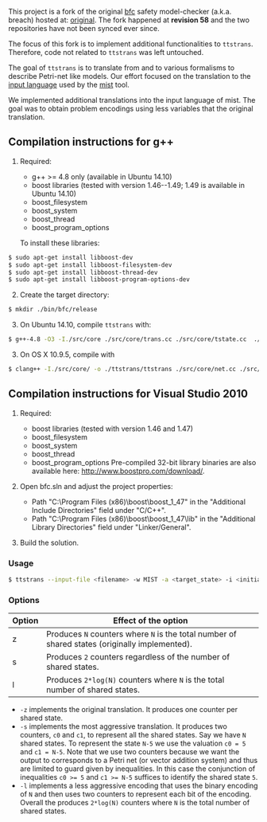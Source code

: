 This project is a fork of the original [bfc][bfc] safety model-checker (a.k.a.
breach) hosted at: [original][original].  The fork happened at **revision 58**
and the two repositories have not been synced ever since.

The focus of this fork is to implement additional functionalities to
`ttstrans`. Therefore, code not related to `ttstrans` was left untouched.

The goal of `ttstrans` is to translate from and to various formalisms to
describe Petri-net like models. Our effort focused on the translation to the
[input language][spec] used by the [mist][mist] tool.

We implemented additional translations into the input language of mist. The
goal was to obtain problem encodings using less variables that the original
translation. 


## Compilation instructions for g++

1. Required:
	* g++ >= 4.8 only (available in Ubuntu 14.10)
	* boost libraries (tested with version 1.46--1.49; 1.49 is available in Ubuntu 14.10)
	* boost_filesystem
	* boost_system
	* boost_thread
	* boost_program_options

	To install these libraries:
```bash
$ sudo apt-get install libboost-dev
$ sudo apt-get install libboost-filesystem-dev
$ sudo apt-get install libboost-thread-dev
$ sudo apt-get install libboost-program-options-dev
```

2. Create the target directory:
```bash
$ mkdir ./bin/bfc/release
```

3. On Ubuntu 14.10, compile `ttstrans` with:

```bash
$ g++-4.8 -O3 -I./src/core ./src/core/trans.cc ./src/core/tstate.cc  ./src/core/antichain.cc ./src/core/bstate.cc ./src/core/cmb_node.cc ./src/bfc/bfc.cc ./src/core/complement.cc ./src/core/ostate.cc ./src/core/vstate.cc ./src/core/types.cc ./src/core/net.cc -o./bfc -lboost_filesystem -lboost_system -std=c++11 -pthread -lboost_thread -lboost_program_options --static
```

3. On OS X 10.9.5, compile with 

```bash
$ clang++ -I./src/core/ -o ./ttstrans/ttstrans ./src/core/net.cc ./src/core/trans.cc ./src/core/tstate.cc ./src/core/antichain.cc ./src/core/bstate.cc ./ttstrans/ttstrans.cc ./src/core/ostate.cc ./src/core/vstate.cc ./src/core/types.cc -lboost_filesystem -lboost_system -std=c++11 -stdlib=libc++  -pthread -lboost_thread-mt -lboost_program_options
```


## Compilation instructions for Visual Studio 2010

1. Required:
	* boost libraries (tested with version 1.46 and 1.47)
	* boost_filesystem
	* boost_system
	* boost_thread
	* boost_program_options
Pre-compiled 32-bit library binaries are also available here: http://www.boostpro.com/download/.

2. Open bfc.sln and adjust the project properties:
	* Path "C:\Program Files (x86)\boost\boost_1_47" in the "Additional Include Directories" field under "C/C++".
	* Path "C:\Program Files (x86)\boost\boost_1_47\lib" in the "Additional Library Directories" field under "Linker/General".

3. Build the solution.

### Usage

```bash
$ ttstrans --input-file <filename> -w MIST -a <target_state> -i <initial_state> -[z|s|l]
```

### Options
| Option | Effect of the option                                                                           |
|--------|------------------------------------------------------------------------------------------------|
| z      | Produces `N` counters where `N` is the total number of shared states (originally implemented). |
| s      | Produces `2` counters regardless of the number of shared states.                               |
| l      | Produces `2*log(N)` counters where `N` is the total number of shared states.                   | 

* `-z` implements the original translation. It produces one counter per shared state.  
* `-s` implements the most aggressive translation. It produces two counters,
  `c0` and `c1`, to represent all the shared states. Say we have `N` shared
  states.  To represent the state `N-5` we use the valuation `c0 = 5` and `c1 =
  N-5`.  Note that we use two counters because we want the output to
  corresponds to a Petri net (or vector addition system) and thus are limited
  to guard given by inequalities. In this case the conjunction of inequalities
  `c0 >= 5` and `c1 >= N-5` suffices to identify the shared state `5`.
* `-l` implements a less aggressive encoding that uses the binary encoding of
  `N` and then uses two counters to represent each bit of the encoding. Overall
  the produces `2*log(N)` counters where `N` is the total number of shared states.



[original]: http://www.cprover.org/svn/software/bfc/
[mist]: https://github.com/pierreganty/mist
[bfc]: http://www.cprover.org/bfc/
[spec]:https://github.com/pierreganty/mist/wiki#input-format-of-mist
